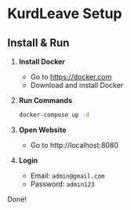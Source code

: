 # KurdLeave Setup

## Install & Run

1. **Install Docker**

   - Go to https://docker.com
   - Download and install Docker

2. **Run Commands**

   ```bash
   docker-compose up -d
   ```

3. **Open Website**

   - Go to http://localhost:8080

4. **Login**
   - Email: `admin@gmail.com`
   - Password: `admin123`

Done!
